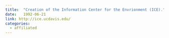```yaml
---
title:  "Creation of the Information Center for the Envrionment (ICE)."
date:   1992-06-21
link: http://ice.ucdavis.edu/
categories:
  - affiliated
---
```

